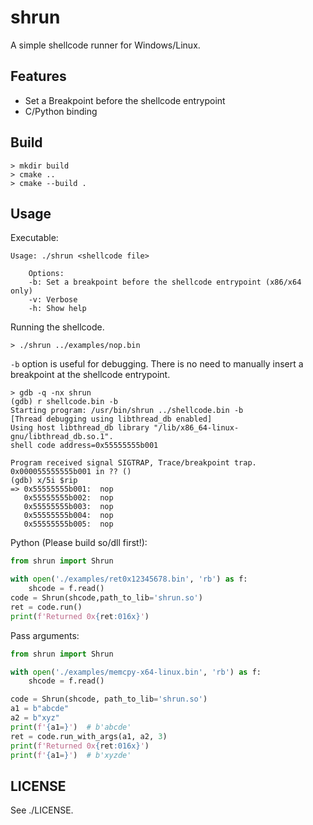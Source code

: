 # shrun

A simple shellcode runner for Windows/Linux.

## Features

- Set a Breakpoint before the shellcode entrypoint
- C/Python binding

## Build

```
> mkdir build
> cmake ..
> cmake --build .
```

## Usage

Executable:

```
Usage: ./shrun <shellcode file>

    Options:
    -b: Set a breakpoint before the shellcode entrypoint (x86/x64 only)
    -v: Verbose
    -h: Show help
```

Running the shellcode.

```
> ./shrun ../examples/nop.bin
```

`-b` option is useful for debugging.
There is no need to manually insert a breakpoint at the shellcode entrypoint.

```
> gdb -q -nx shrun
(gdb) r shellcode.bin -b
Starting program: /usr/bin/shrun ../shellcode.bin -b
[Thread debugging using libthread_db enabled]
Using host libthread_db library "/lib/x86_64-linux-gnu/libthread_db.so.1".
shell code address=0x55555555b001

Program received signal SIGTRAP, Trace/breakpoint trap.
0x000055555555b001 in ?? ()
(gdb) x/5i $rip
=> 0x55555555b001:	nop
   0x55555555b002:	nop
   0x55555555b003:	nop
   0x55555555b004:	nop
   0x55555555b005:	nop
```

Python (Please build so/dll first!):

```python
from shrun import Shrun

with open('./examples/ret0x12345678.bin', 'rb') as f:
    shcode = f.read()
code = Shrun(shcode,path_to_lib='shrun.so')
ret = code.run()
print(f'Returned 0x{ret:016x}')
```

Pass arguments:

```python
from shrun import Shrun

with open('./examples/memcpy-x64-linux.bin', 'rb') as f:
    shcode = f.read()

code = Shrun(shcode, path_to_lib='shrun.so')
a1 = b"abcde"
a2 = b"xyz"
print(f'{a1=}')  # b'abcde'
ret = code.run_with_args(a1, a2, 3)
print(f'Returned 0x{ret:016x}')
print(f'{a1=}')  # b'xyzde'
```

## LICENSE

See ./LICENSE.
